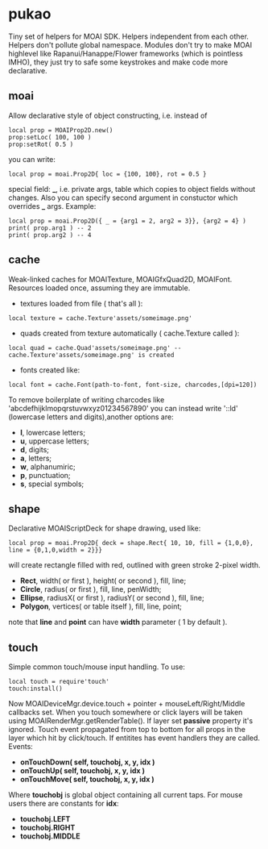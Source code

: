 # pukao
Tiny set of helpers for MOAI SDK. Helpers independent from each other. Helpers don't pollute global namespace. Modules don't try to make MOAI highlevel like Rapanui/Hanappe/Flower frameworks (which is pointless IMHO), they just try to safe some keystrokes and make code more declarative.

## moai
Allow declarative style of object constructing, i.e. instead of

```
local prop = MOAIProp2D.new()
prop:setLoc( 100, 100 )
prop:setRot( 0.5 )
```

you can write:
```
local prop = moai.Prop2D{ loc = {100, 100}, rot = 0.5 }
```

special field: **_**, i.e. private args, table which copies to object fields without changes. Also you can specify second argument in constuctor which overrides **_** args. Example:
```
local prop = moai.Prop2D({ _ = {arg1 = 2, arg2 = 3}}, {arg2 = 4} )
print( prop.arg1 ) -- 2
print( prop.arg2 ) -- 4
```

## cache
Weak-linked caches for MOAITexture, MOAIGfxQuad2D, MOAIFont. Resources loaded once, assuming they are immutable.
* textures loaded from file ( that's all ): 
```
local texture = cache.Texture'assets/someimage.png'
```
* quads created from texture automatically ( cache.Texture called ):
```
local quad = cache.Quad'assets/someimage.png' -- cache.Texture'assets/someimage.png' is created
```
* fonts created like:
```
local font = cache.Font(path-to-font, font-size, charcodes,[dpi=120])
```
To remove boilerplate of writing charcodes like 'abcdefhijklmopqrstuvwxyz01234567890' you can instead write '::ld' (lowercase letters and digits),another options are:
- **l**, lowercase letters;
- **u**, uppercase letters;
- **d**, digits;
- **a**, letters;
- **w**, alphanumiric;
- **p**, punctuation;
- **s**, special symbols;

## shape
Declarative MOAIScriptDeck for shape drawing, used like:
```
local prop = moai.Prop2D{ deck = shape.Rect{ 10, 10, fill = {1,0,0}, line = {0,1,0,width = 2}}}
```
will create rectangle filled with red, outlined with green stroke 2-pixel width. 

* **Rect**, width( or first ), height( or second ), fill, line;
* **Circle**, radius( or first ), fill, line, penWidth;
* **Ellipse**, radiusX( or first ), radiusY( or second ), fill, line;
* **Polygon**, vertices( or table itself ), fill, line, point;

note that **line** and **point** can have **width** parameter ( 1 by default ).

## touch
Simple common touch/mouse input handling. To use:
```
local touch = require'touch'
touch:install()
```
Now MOAIDeviceMgr.device.touch + pointer + mouseLeft/Right/Middle callbacks set. When you touch somewhere or click layers will be taken using MOAIRenderMgr.getRenderTable(). If layer set **passive** property it's ignored. Touch event propagated from top to bottom for all props in the layer which hit by click/touch. If entitites has event handlers they are called. Events:

* **onTouchDown( self, touchobj, x, y, idx )**
* **onTouchUp( self, touchobj, x, y, idx )**
* **onTouchMove( self, touchobj, x, y, idx )**

Where **touchobj** is global object containing all current taps. For mouse users there are constants for **idx**:

* **touchobj.LEFT**
* **touchobj.RIGHT**
* **touchobj.MIDDLE**
